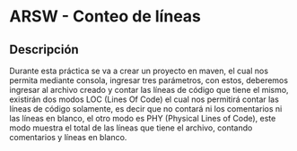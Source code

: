 # ARSW - Conteo de líneas  
## Descripción  
Durante esta práctica se va a crear un proyecto en maven, el cual nos permita mediante consola, ingresar tres parámetros, con estos, deberemos ingresar al archivo creado y contar las líneas de código que tiene el mismo, existirán dos modos LOC (Lines Of Code) el cual nos permitirá contar las líneas de código solamente, es decir que no contará ni los comentarios ni las líneas en blanco, el otro modo es PHY (Physical Lines of Code), este modo muestra el total de las líneas que tiene el archivo, contando comentarios y líneas en blanco.  